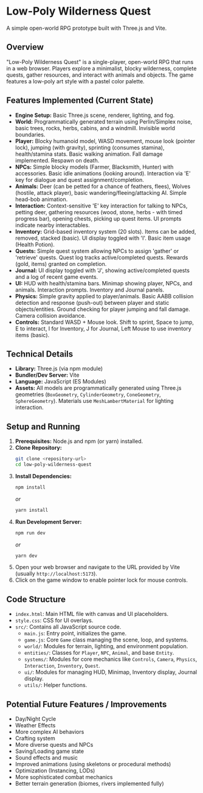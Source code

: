 # Low-Poly Wilderness Quest

A simple open-world RPG prototype built with Three.js and Vite.

## Overview

"Low-Poly Wilderness Quest" is a single-player, open-world RPG that runs in a web browser. Players explore a minimalist, blocky wilderness, complete quests, gather resources, and interact with animals and objects. The game features a low-poly art style with a pastel color palette.

## Features Implemented (Current State)

*   **Engine Setup:** Basic Three.js scene, renderer, lighting, and fog.
*   **World:** Programmatically generated terrain using Perlin/Simplex noise, basic trees, rocks, herbs, cabins, and a windmill. Invisible world boundaries.
*   **Player:** Blocky humanoid model, WASD movement, mouse look (pointer lock), jumping (with gravity), sprinting (consumes stamina), health/stamina stats. Basic walking animation. Fall damage implemented. Respawn on death.
*   **NPCs:** Simple blocky models (Farmer, Blacksmith, Hunter) with accessories. Basic idle animations (looking around). Interaction via 'E' key for dialogue and quest assignment/completion.
*   **Animals:** Deer (can be petted for a chance of feathers, flees), Wolves (hostile, attack player), basic wandering/fleeing/attacking AI. Simple head-bob animation.
*   **Interaction:** Context-sensitive 'E' key interaction for talking to NPCs, petting deer, gathering resources (wood, stone, herbs - with timed progress bar), opening chests, picking up quest items. UI prompts indicate nearby interactables.
*   **Inventory:** Grid-based inventory system (20 slots). Items can be added, removed, stacked (basic). UI display toggled with 'I'. Basic item usage (Health Potion).
*   **Quests:** Simple quest system allowing NPCs to assign 'gather' or 'retrieve' quests. Quest log tracks active/completed quests. Rewards (gold, items) granted on completion.
*   **Journal:** UI display toggled with 'J', showing active/completed quests and a log of recent game events.
*   **UI:** HUD with health/stamina bars. Minimap showing player, NPCs, and animals. Interaction prompts. Inventory and Journal panels.
*   **Physics:** Simple gravity applied to player/animals. Basic AABB collision detection and response (push-out) between player and static objects/entities. Ground checking for player jumping and fall damage. Camera collision avoidance.
*   **Controls:** Standard WASD + Mouse look. Shift to sprint, Space to jump, E to interact, I for Inventory, J for Journal, Left Mouse to use inventory items (basic).

## Technical Details

*   **Library:** Three.js (via npm module)
*   **Bundler/Dev Server:** Vite
*   **Language:** JavaScript (ES Modules)
*   **Assets:** All models are programmatically generated using Three.js geometries (`BoxGeometry`, `CylinderGeometry`, `ConeGeometry`, `SphereGeometry`). Materials use `MeshLambertMaterial` for lighting interaction.

## Setup and Running

1.  **Prerequisites:** Node.js and npm (or yarn) installed.
2.  **Clone Repository:**
    ```bash
    git clone <repository-url>
    cd low-poly-wilderness-quest
    ```
3.  **Install Dependencies:**
    ```bash
    npm install
    ```
    *or*
    ```bash
    yarn install
    ```
4.  **Run Development Server:**
    ```bash
    npm run dev
    ```
    *or*
    ```bash
    yarn dev
    ```
5.  Open your web browser and navigate to the URL provided by Vite (usually `http://localhost:5173`).
6.  Click on the game window to enable pointer lock for mouse controls.

## Code Structure

*   `index.html`: Main HTML file with canvas and UI placeholders.
*   `style.css`: CSS for UI overlays.
*   `src/`: Contains all JavaScript source code.
    *   `main.js`: Entry point, initializes the game.
    *   `game.js`: Core `Game` class managing the scene, loop, and systems.
    *   `world/`: Modules for terrain, lighting, and environment population.
    *   `entities/`: Classes for `Player`, `NPC`, `Animal`, and base `Entity`.
    *   `systems/`: Modules for core mechanics like `Controls`, `Camera`, `Physics`, `Interaction`, `Inventory`, `Quest`.
    *   `ui/`: Modules for managing HUD, Minimap, Inventory display, Journal display.
    *   `utils/`: Helper functions.

## Potential Future Features / Improvements

*   Day/Night Cycle
*   Weather Effects
*   More complex AI behaviors
*   Crafting system
*   More diverse quests and NPCs
*   Saving/Loading game state
*   Sound effects and music
*   Improved animations (using skeletons or procedural methods)
*   Optimization (Instancing, LODs)
*   More sophisticated combat mechanics
*   Better terrain generation (biomes, rivers implemented fully)